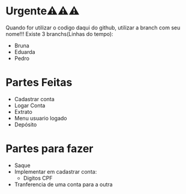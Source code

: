 # Urgente⚠️⚠️⚠️
Quando for utilizar o codigo daqui do github, utilizar a branch com seu nome!!!
Existe 3 branchs(Linhas do tempo):
- Bruna
- Eduarda
- Pedro
# Partes Feitas
- Cadastrar conta
- Logar Conta
- Extrato
- Menu usuario logado
- Depósito
# Partes para fazer
- Saque
- Implementar em cadastrar conta:
    - Digitos CPF
- Tranferencia de uma conta para a outra
